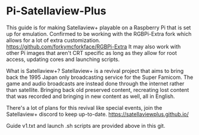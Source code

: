 # Pi-Satellaview-Plus
This guide is for making Satellaview+ playable on a Raspberry Pi that is set up for emulation. 
Confirmed to be working with the RGBPi-Extra fork which allows for a lot of extra customization. https://github.com/forkymcforkface/RGBPi-Extra
It may also work with other Pi images that aren't CRT specific as long as they allow for root access, updating cores and launching scripts.

What is Satellaview+?
Satellaview+ is a revival project that aims to bring back the 1995 Japan only broadcasting service for the Super Famicom.
The game and audio broadcasts are instead done through the internet rather than satellite. Bringing back old preserved content, recreating lost content that was recorded 
and bringing in new content as well, all in English. 

There's a lot of plans for this revival like special events, join the Satellaview+ discord to keep up-to-date. https://satellaviewplus.github.io/

Guide v1.txt and launch .sh scripts are provided above in this git.
